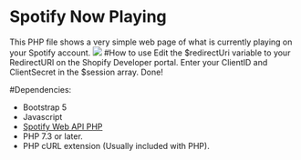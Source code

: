 # Spotify Now Playing
This PHP file shows a very simple web page of what is currently playing on your Spotify account.
![](https://i.imgur.com/tKPu6TT.png)
#How to use
Edit the $redirectUri variable to your RedirectURI on the Shopify Developer portal. Enter your ClientID and ClientSecret in the $session array. Done!

#Dependencies:
  - Bootstrap 5
  - Javascript
  - [Spotify Web API PHP](https://github.com/jwilsson/spotify-web-api-php "Spotify Web API PHP")
  - PHP 7.3 or later.
  - PHP cURL extension (Usually included with PHP).
